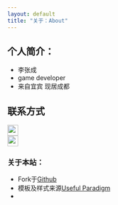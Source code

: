 ```yaml
---
layout: default
title: "关于：About"
---
```


## 个人简介：

* 李张成
* game developer
* 来自宜宾 现居成都

## 联系方式

<p class="contact">
  <a href="http://www.zhihu.com/people/li-zhang-cheng" title="知乎联系我"><img src="http://www.zhihu.com/favicon.ico" width="24" height="24" style="display:inline-block;vertical-align:middle"></a><br/>
 <a href="https://github.com/eryue" title="Github联系我"><img src="http://www.github.com/favicon.ico" width="24" height="24" style="display:inline-block;vertical-align:middle"></a><br/>
</p>

### 关于本站：

* Fork于[Github](https://github.com/LippiOuYang/LippiOuYang.github.io)
* 模板及样式来源[Useful Paradigm](http://usefulparadigm.com/)
* 

